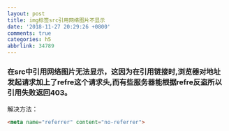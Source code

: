 ```yaml
---
layout: post
title: img标签src引用网络图片不显示
date: '2018-11-27 20:29:26 +0800'
comments: true
categories: h5
abbrlink: 34789
---
```


### 在src中引用网络图片无法显示，这因为在引用链接时,浏览器对地址发起请求加上了refre这个请求头,而有些服务器能根据refre反盗所以引用失败返回403。

解决方法：
```html
<meta name="referrer" content="no-referrer">
```
